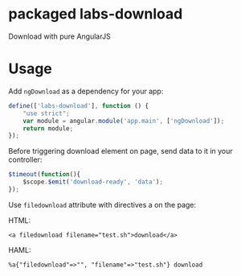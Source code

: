 # packaged labs-download

Download with pure AngularJS
# Usage

Add `ngDownload` as a dependency for your app:

```javascript
define(['labs-download'], function () {
    "use strict";
    var module = angular.module('app.main', ['ngDownload']);
    return module;
});
```
Before triggering download element on page, send data to it in your controller:
```javascript
$timeout(function(){
    $scope.$emit('download-ready', 'data');
});
```
Use `filedownload` attribute with directives a on the page:

HTML:
```
<a filedownload filename="test.sh">download</a>
```

HAML:
```
%a{"filedownload"=>"", "filename"=>"test.sh"} download
```
